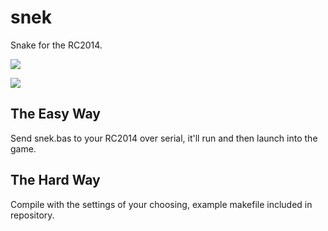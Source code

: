 # snek

Snake for the RC2014.

![](https://d1bh5m8o3ysx9y.cloudfront.net/uploads/images/8f3de0a2-5199-48a8-8d71-18139fba0d0b.png)

![](https://d1bh5m8o3ysx9y.cloudfront.net/uploads/images/151a6760-73a0-4924-91bf-92fbb90de8ca.png)

## The Easy Way

Send snek.bas to your RC2014 over serial, it'll run and then launch into the game.

## The Hard Way

Compile with the settings of your choosing, example makefile included in repository.
